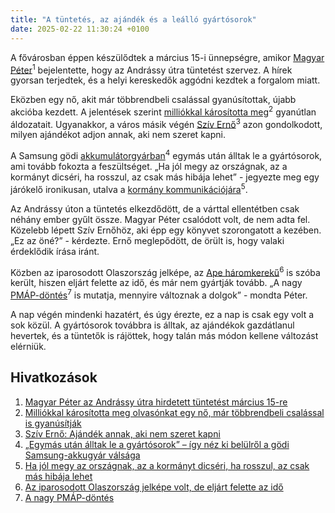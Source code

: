 ```yaml
---
title: "A tüntetés, az ajándék és a leálló gyártósorok"
date: 2025-02-22 11:30:24 +0100
---
```


A fővárosban éppen készülődtek a március 15-i ünnepségre, amikor <a href="https://telex.hu/belfold/2025/02/22/magyar-peter-marcius-15-andrassy-ut-tuntetes-nepszavazas">Magyar Péter</a><sup>1</sup> bejelentette, hogy az Andrássy útra tüntetést szervez. A hírek gyorsan terjedtek, és a helyi kereskedők aggódni kezdtek a forgalom miatt.

Eközben egy nő, akit már többrendbeli csalással gyanúsítottak, újabb akcióba kezdett. A jelentések szerint <a href="https://telex.hu/belfold/2025/02/22/milliokkal-karositotta-meg-olvasonkat-egy-no-mar-tobbrendbeli-csalassal-is-gyanusitjak">milliókkal károsította meg</a><sup>2</sup> gyanútlan áldozatait. Ugyanakkor, a város másik végén <a href="https://telex.hu/telextarcak/2023/12/16/sziv-erno-ajandek-annak-aki-nem-szeret-kapni-tarcanovella-irodalom">Szív Ernő</a><sup>3</sup> azon gondolkodott, milyen ajándékot adjon annak, aki nem szeret kapni.

A Samsung gödi <a href="https://telex.hu/gazdasag/2025/02/21/god-samsung-sdi-valsag-termeles-gyartosor-leallas-akkumulatorgyar-ipar">akkumulátorgyárban</a><sup>4</sup> egymás után álltak le a gyártósorok, ami tovább fokozta a feszültséget. „Ha jól megy az országnak, az a kormányt dicséri, ha rosszul, az csak más hibája lehet” - jegyezte meg egy járókelő ironikusan, utalva a <a href="https://telex.hu/belfold/2025/02/21/orban-viktor-szankciok-haboru-donald-trump-nemetorszag-felelossegharitas">kormány kommunikációjára</a><sup>5</sup>.

Az Andrássy úton a tüntetés elkezdődött, de a várttal ellentétben csak néhány ember gyűlt össze. Magyar Péter csalódott volt, de nem adta fel. Közelebb lépett Szív Ernőhöz, aki épp egy könyvet szorongatott a kezében. „Ez az öné?” - kérdezte. Ernő meglepődött, de örült is, hogy valaki érdeklődik írása iránt.

Közben az iparosodott Olaszország jelképe, az <a href="https://telex.hu/gazdasag/2025/02/22/deutsche-welle-olaszorszag-haromkereku-ape-gyartas-vege">Ape háromkerekű</a><sup>6</sup> is szóba került, hiszen eljárt felette az idő, és már nem gyártják tovább. „A nagy <a href="https://hold.hu/holdblog/szemle-szabo-telex-pmap/?utm_source=telex&utm_medium=holdbox_direct&utm_campaign=alwayson">PMÁP-döntés</a><sup>7</sup> is mutatja, mennyire változnak a dolgok” - mondta Péter.

A nap végén mindenki hazatért, és úgy érezte, ez a nap is csak egy volt a sok közül. A gyártósorok továbbra is álltak, az ajándékok gazdátlanul hevertek, és a tüntetők is rájöttek, hogy talán más módon kellene változást elérniük.

## Hivatkozások

1. [Magyar Péter az Andrássy útra hirdetett tüntetést március 15-re](https://telex.hu/belfold/2025/02/22/magyar-peter-marcius-15-andrassy-ut-tuntetes-nepszavazas)
2. [Milliókkal károsította meg olvasónkat egy nő, már többrendbeli csalással is gyanúsítják](https://telex.hu/belfold/2025/02/22/milliokkal-karositotta-meg-olvasonkat-egy-no-mar-tobbrendbeli-csalassal-is-gyanusitjak)
3. [Szív Ernő: Ajándék annak, aki nem szeret kapni](https://telex.hu/telextarcak/2023/12/16/sziv-erno-ajandek-annak-aki-nem-szeret-kapni-tarcanovella-irodalom)
4. [„Egymás után álltak le a gyártósorok” – így néz ki belülről a gödi Samsung-akkugyár válsága](https://telex.hu/gazdasag/2025/02/21/god-samsung-sdi-valsag-termeles-gyartosor-leallas-akkumulatorgyar-ipar)
5. [Ha jól megy az országnak, az a kormányt dicséri, ha rosszul, az csak más hibája lehet](https://telex.hu/belfold/2025/02/21/orban-viktor-szankciok-haboru-donald-trump-nemetorszag-felelossegharitas)
6. [Az iparosodott Olaszország jelképe volt, de eljárt felette az idő](https://telex.hu/gazdasag/2025/02/22/deutsche-welle-olaszorszag-haromkereku-ape-gyartas-vege)
7. [A nagy PMÁP-döntés](https://hold.hu/holdblog/szemle-szabo-telex-pmap/?utm_source=telex&utm_medium=holdbox_direct&utm_campaign=alwayson)
